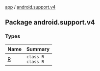 [app](../index.md) / [android.support.v4](./index.md)

## Package android.support.v4

### Types

| Name | Summary |
|---|---|
| [R](-r/index.md) | `class R`<br>`class R` |
